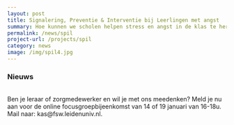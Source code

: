 ```yaml
---
layout: post
title: Signalering, Preventie & Interventie bij Leerlingen met angst
summary: Hoe kunnen we scholen helpen stress en angst in de klas te herkennen en te voorkomen en samen met scholen leerlingen snel de juiste ondersteuning bieden? Doe mee met het SPIL-programma!
permalink: /news/spil
project-url: /projects/spil
category: news
image: /img/spil4.jpg
---
```

### Nieuws 
<br>
Ben je leraar of zorgmedewerker en wil je met ons meedenken? Meld je nu aan voor de online focusgroepbijeenkomst van 14 of 19 januari van 16-18u. Mail naar: kas@fsw.leidenuniv.nl.
